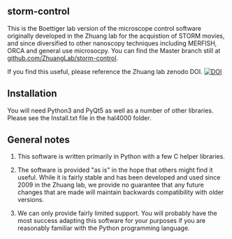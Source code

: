 ## storm-control ##
This is the Boettiger lab version of the microscope control software originally developed in the Zhuang lab for the acquistion of STORM movies, and since diversified to other nanoscopy techniques including MERFISH, ORCA and general use microsocpy.
You can find the Master branch still at [github.com/ZhuangLab/storm-control](https://github.com/ZhuangLab/storm-control).

If you find this useful, please reference the Zhuang lab zenodo DOI.
[![DOI](https://zenodo.org/badge/15257214.svg)](https://zenodo.org/badge/latestdoi/15257214)

## Installation ##
You will need Python3 and PyQt5 as well as a number of other libraries. Please see the Install.txt file in the hal4000 folder.

## General notes ##
1. This software is written primarily in Python with a few C helper libraries.

2. The software is provided "as is" in the hope that others might find it useful. While it is fairly stable and has been developed and used since 2009 in the Zhuang lab, we provide no guarantee that any future changes that are made will maintain backwards compatibility with older versions.

3. We can only provide fairly limited support. You will probably have the most success adapting this software for your purposes if you are reasonably familiar with the Python programming language.
